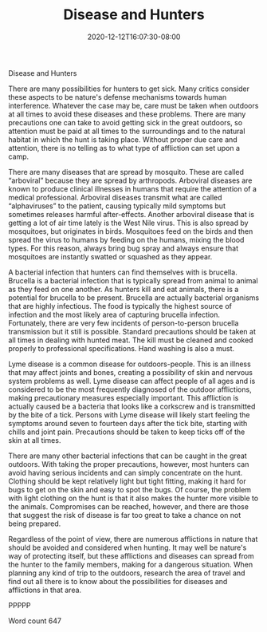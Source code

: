 ﻿---
title: "Disease and Hunters"
date: 2020-12-12T16:07:30-08:00
description: "Hunting Tips for Web Success"
featured_image: "/images/Hunting.jpg"
tags: ["Hunting"]
---

Disease and Hunters

There are many possibilities for hunters to get sick. Many critics consider these aspects to be nature's defense mechanisms towards human interference. Whatever the case may be, care must be taken when outdoors at all times to avoid these diseases and these problems. There are many precautions one can take to avoid getting sick in the great outdoors, so attention must be paid at all times to the surroundings and to the natural habitat in which the hunt is taking place. Without proper due care and attention, there is no telling as to what type of affliction can set upon a camp.

There are many diseases that are spread by mosquito. These are called “arboviral” because they are spread by arthropods. Arboviral diseases are known to produce clinical illnesses in humans that require the attention of a medical professional. Arboviral diseases transmit what are called “alphaviruses” to the patient, causing typically mild symptoms but sometimes releases harmful after-effects. Another arboviral disease that is getting a lot of air time lately is the West Nile virus. This is also spread by mosquitoes, but originates in birds. Mosquitoes feed on the birds and then spread the virus to humans by feeding on the humans, mixing the blood types. For this reason, always bring bug spray and always ensure that mosquitoes are instantly swatted or squashed as they appear.

A bacterial infection that hunters can find themselves with is brucella. Brucella is a bacterial infection that is typically spread from animal to animal as they feed on one another. As hunters kill and eat animals, there is a potential for brucella to be present. Brucella are actually bacterial organisms that are highly infectious. The food is typically the highest source of infection and the most likely area of capturing brucella infection. Fortunately, there are very few incidents of person-to-person brucella transmission but it still is possible. Standard precautions should be taken at all times in dealing with hunted meat. The kill must be cleaned and cooked properly to professional specifications. Hand washing is also a must.

Lyme disease is a common disease for outdoors-people. This is an illness that may affect joints and bones, creating a possibility of skin and nervous system problems as well. Lyme disease can affect people of all ages and is considered to be the most frequently diagnosed of the outdoor afflictions, making precautionary measures especially important. This affliction is actually caused be a bacteria that looks like a corkscrew and is transmitted by the bite of a tick. Persons with Lyme disease will likely start feeling the symptoms around seven to fourteen days after the tick bite, starting with chills and joint pain. Precautions should be taken to keep ticks off of the skin at all times. 

There are many other bacterial infections that can be caught in the great outdoors. With taking the proper precautions, however, most hunters can avoid having serious incidents and can simply concentrate on the hunt. Clothing should be kept relatively light but tight fitting, making it hard for bugs to get on the skin and easy to spot the bugs. Of course, the problem with light clothing on the hunt is that it also makes the hunter more visible to the animals. Compromises can be reached, however, and there are those that suggest the risk of disease is far too great to take a chance on not being prepared.

Regardless of the point of view, there are numerous afflictions in nature that should be avoided and considered when hunting. It may well be nature's way of protecting itself, but these afflictions and diseases can spread from the hunter to the family members, making for a dangerous situation. When planning any kind of trip to the outdoors, research the area of travel and find out all there is to know about the possibilities for diseases and afflictions in that area. 

PPPPP

Word count 647

